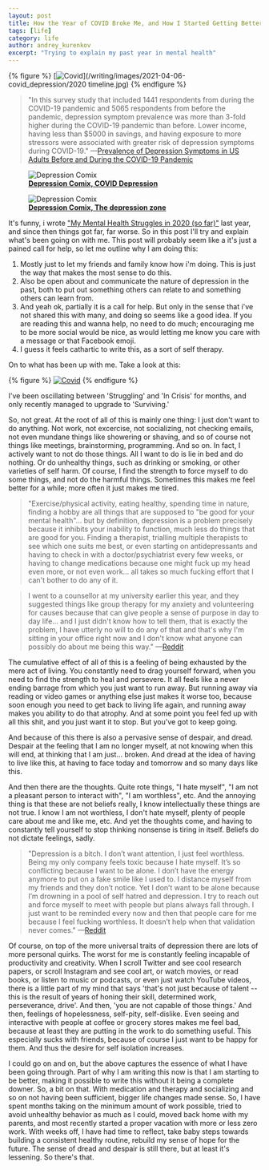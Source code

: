 ```yaml
---
layout: post
title: How the Year of COVID Broke Me, and How I Started Getting Better
tags: [life]
category: life
author: andrey_kurenkov
excerpt: "Trying to explain my past year in mental health"
---
```



{% figure %}
[<img class="postimageactual" src="/writing/images/2021-04-06-covid_depression/2020 timeline.jpg" alt="Covid"/>](/writing/images/2021-04-06-covid_depression/2020 timeline.jpg)
{% endfigure %}

> "In this survey study that included 1441 respondents from during the COVID-19 pandemic and 5065 respondents from before the pandemic, depression symptom prevalence was more than 3-fold higher during the COVID-19 pandemic than before. Lower income, having less than $5000 in savings, and having exposure to more stressors were associated with greater risk of depression symptoms during COVID-19."
—[Prevalence of Depression Symptoms in US Adults Before and During the COVID-19 Pandemic](https://jamanetwork-com.stanford.idm.oclc.org/journals/jamanetworkopen/fullarticle/2770146)

<figure class="sidefigureright">
      <img class="postimagesmaller" src="/writing/images/2021-04-06-covid_depression/depcom464.webp" alt="Depression Comix"/>
     <figcaption><a href="https://www.depressioncomix.com/posts/464/"><b>Depression Comix, COVID Depression</b></a></figcaption>
</figure>

<figure class="sidefigureleft">
      <img class="postimagesmaller" src="/writing/images/2021-04-06-covid_depression/depcom418.webp" alt="Depression Comix"/>
     <figcaption><a href="https://www.depressioncomix.com/posts/418/"><b>Depression Comix, The depression zone</b></a></figcaption>
</figure>


It's funny, i wrote ["My Mental Health Struggles in 2020 (so far)"](https://www.andreykurenkov.com/writing/life/depression-in-2020/) last year, and since then things got far, far worse. So in this post I'll try and explain what's been going on with me. This post will probably seem like a it's just a pained call for help, so let me outline why I am doing this:

1. Mostly just to let my friends and family know how i'm doing. This is just the way that makes the most sense to do this. 
2. Also be open about and communicate the nature of depression in the past, both to put out something others can relate to and something others can learn from.  
3. And yeah ok, partially it is a call for help. But only in the sense that i've not shared this with many, and doing so seems like a good idea. If you are reading this and wanna help, no need to do much; encouraging me to be more social would be nice, as would letting me know you care with a message or that Facebook emoji.
4. I guess it feels cathartic to write this, as a sort of self therapy. 

On to what has been up with me. Take a look at this:

{% figure %}
[<img class="postimageactual" src="/writing/images/2021-04-06-covid_depression/range.jpg" alt="Covid"/>](/writing/images/2021-04-06-covid_depression/range.jpg)
{% endfigure %}

I've been oscillating between 'Struggling' and 'In Crisis' for months, and only recently managed to upgrade to 'Surviving.'

So, not great. At the root of all of this is mainly one thing: I just don't want to do anything. Not work, not excercise, not socializing, not checking emails, not even mundane things like showering or shaving, and so of course not things like meetings, brainstorming, programming. And so on. In fact, I actively want to not do those things. All I want to do is lie in bed and do nothing. Or do unhealthy things, such as drinking or smoking, or other varieties of self harm. Of course, I find the strength to force myself to do some things, and not do the harmful things. Sometimes this makes me feel better for a while; more often it just makes me tired. 

> "Exercise/physical activity, eating healthy, spending time in nature, finding a hobby are all things that are supposed to "be good for your mental health"... but by definition, depression is a problem precisely because it inhibits your inability to function, much less do things that are good for you. Finding a therapist, trialling multiple therapists to see which one suits me best, or even starting on antidepressants and having to check in with a doctor/psychiatrist every few weeks, or having to change medications because one might fuck up my head even more, or not even work... all takes so much fucking effort that I can't bother to do any of it.

> I went to a counsellor at my university earlier this year, and they suggested things like group therapy for my anxiety and volunteering for causes because that can give people a sense of purpose in day to day life... and I just didn't know how to tell them, that is exactly the problem, I have utterly no will to do any of that and that's why I'm sitting in your office right now and I don't know what anyone can possibly do about me being this way."
—[Reddit](https://www.reddit.com/r/depression/comments/i2h6dv/life_doesnt_get_better_unless_you_take_actions_to/)

The cumulative effect of all of this is a feeling of being exhausted by the mere act of living. You constantly need to drag yourself forward, when you need to find the strength to heal and persevere. It all feels like a never ending barrage from which you just want to run away. But running away via reading or video games or anything else just makes it worse too, because soon enough you need to get back to living life again, and running away makes you ability to do that atrophy. And at some point you feel fed up with all this shit, and you just want it to stop. But you've got to keep going. 

And because of this there is also a pervasive sense of despair, and dread. Despair at the feeling that I am no longer myself, at not knowing when this will end, at thinking that I am just... broken. And dread at the idea of having to live like this, at having to face today and tomorrow and so many days like this. 

And then there are the thoughts. Quite rote things, "I hate myself", "I am not a pleasant person to interact with", "I am worthless", etc. And the annoying thing is that these are not beliefs really, I know intellectually these things are not true. I know I am not worthless, I don't hate myself, plenty of people care about me and like me, etc. And yet the thoughts come, and having to constantly tell yourself to stop thinking nonsense is tiring in itself. Beliefs do not dictate feelings, sadly.

> "Depression is a bitch. I don’t want attention, I just feel worthless. Being my only company feels toxic because I hate myself. It’s so conflicting because I want to be alone. I don’t have the energy anymore to put on a fake smile like I used to. I distance myself from my friends and they don’t notice. Yet I don’t want to be alone because I’m drowning in a pool of self hatred and depression. I try to reach out and force myself to meet with people but plans always fall through. I just want to be reminded every now and then that people care for me because I feel fucking worthless. It doesn’t help when that validation never comes."
—[Reddit](https://www.reddit.com/r/depression/comments/mhozjo/i_isolate_myself_and_then_feel_angry_when_people/)

Of course, on top of the more universal traits of depression there are lots of more personal quirks. The worst for me is constantly feeling incapable of productivity and creativity. When I scroll Twitter and see cool research papers, or scroll Instagram and see cool art, or watch movies, or read books, or listen to music or podcasts, or even just watch YouTube videos, there is a little part of my mind that says 'that's not just because of talent -- this is the result of years of honing their skill, determined work, perseverance, drive'. And then, 'you are not capable of those things.' And then, feelings of hopelessness, self-pity, self-dislike. Even seeing and interactive with people at coffee or grocery stores makes me feel bad, because at least they are putting in the work to do something useful. This especially sucks with friends, because of course I just want to be happy for them. And thus the desire for self isolation increases. 

I could go on and on, but the above captures the essence of what I have been going through. Part of why I am writing this now is that I am starting to be better, making it possible to write this without it being a complete downer. So, a bit on that. With medication and therapy and socializing and so on not having been sufficient, bigger life changes made sense. So, I have spent months taking on the minimum amount of work possible, tried to avoid unhealthy behavior as much as I could, moved back home with my parents, and most recently started a proper vacation with more or less zero work. With weeks off, I have had time to reflect, take baby steps towards building a consistent healthy routine, rebuild my sense of hope for the future. The sense of dread and despair is still there, but at least it's lessening. So there's that. 


